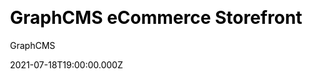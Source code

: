 ---
title: GraphCMS eCommerce Storefront
github: https://github.com/GraphCMS/graphcms-commerce-starter
demo: https://commerce.withheadlesscms.com/
author: GraphCMS
ssg:
  - Next
cms:
  - GraphCMS
css:
  - Tailwind
date: 2021-07-18T19:00:00.000Z
description: >-
  Modern, SEO ready commerce storefront built with GraphCMS, Next.js, Stripe,
  and Tailwind CSS
category:
  - Ecommerce
publish_date: '2021-01-28T15:24:09Z'
update_date: '2022-07-14T11:41:56Z'
github_star: 117
github_fork: 48
draft: true
---